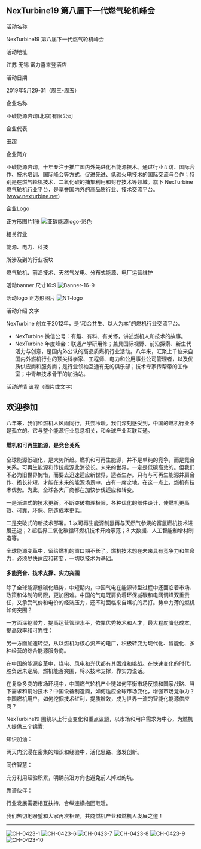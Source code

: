 ## NexTurbine19 第八届下一代燃气轮机峰会

活动名称  

NexTurbine19 第八届下一代燃气轮机峰会

活动地址  

江苏 无锡 富力喜来登酒店

活动日期  

2019年5月29-31（周三-周五）

企业名称 

亚碳能源咨询(北京)有限公司

企业代表

田超


企业简介  

亚碳能源咨询，十年专注于推广国内外先进化石能源技术。通过行业互访、国际合作、技术培训、国际峰会等方式，促进先进、低碳火电技术的国际交流与合作；特别是在燃气轮机技术、二氧化碳的捕集利用和封存技术等领域。旗下 NexTurbine 燃气轮机行业平台，是享誉国内外的高品质行业、技术交流平台。(www.nexturbine.net)

企业Logo 

正方形图片1张
![亚碳能源logo-彩色](https://user-images.githubusercontent.com/48549265/56859295-6b35ce80-69bb-11e9-829a-6aab5c876ee7.png)

相关行业

能源、电力、科技

所涉及到的行业板块 

燃气轮机、前沿技术、天然气发电、分布式能源、电厂运营维护

活动banner 尺寸16:9
![Banner-16-9](https://user-images.githubusercontent.com/48549265/56859310-9ddfc700-69bb-11e9-9de8-2d0dee9a5acb.jpg)

活动logo 正方形图片
![NT-logo](https://user-images.githubusercontent.com/48549265/56859312-a7692f00-69bb-11e9-864e-1c76fac08b6b.png)


活动介绍 文字

NexTurbine 创立于2012年，是“和合共生、以人为本”的燃机行业交流平台。

- NexTurbine 微信公号：有趣、有料、有关怀，讲述燃机人和技术的故事。
- NexTurbine 年度峰会：联通产学研用修；兼具国际视野、前沿探索、新生代活力与创意，是国内外公认的高品质燃机行业活动。八年来，汇聚上千位来自国内外燃机行业的顶尖科学家、工程师、电力和公用事业公司管理者，以及优质供应商和服务商；是行业领袖互通有无的俱乐部；技术专家传帮带的工作室；中青年技术骨干的加油站。


活动详情 议程（图片或文字）

## 欢迎参加

八年来，我们和燃机人风雨同行，共尝冷暖。我们深刻感受到，中国的燃机行业不是孤立的。它与整个能源行业息息相关，和全球产业互联互通。


#### 燃机和可再生能源，是竞合关系

全球能源低碳化，是大势所趋。燃机和可再生能源，并不是单纯的竞争，而是竞合关系。可再生能源和传统能源此消彼长。未来的世界，一定是低碳高效的。但我们不必为旧世界惋惜，而要去迅速适应新世界，适者生存。只有与可再生能源并肩合作、扬长补短，才能在未来的能源场景中，占有一席之地。在这一点上，燃机有技术优势。为此，全球各大厂商都在加快步伐适应和转变。

一是渐进式的技术更新。不断突破物理极限，各种优化的部件设计，使燃机更高效、可靠、环保、制造成本更低。

二是突破式的新技术部署。1.以可再生能源制氢再与天然气参烧的富氢燃机技术进展迅速；2.超临界二氧化碳循环燃机技术开始示范；3.大数据、人工智能和增材制造等。

全球能源变革中，留给燃机的窗口期不长了。燃机技术想在未来具有竞争力和生命力，必须尽快适应和转变，一切以技术为基础。


#### 多能竞合、技术支撑、实力突围

除了全球能源低碳化趋势，中短期内，中国气电在能源转型过程中还面临着市场、政策和体制的局限，更加困难。中国的气电既肩负着环保减碳和电网调峰双重责任，又承受气价和电价的经济压力，还不时面临来自煤机的吊打。势单力薄的燃机如何突围？

一方面深挖潜力，提高运营管理水平，依靠优秀技术和人才，最大程度降低成本，提高效率和可靠性；

另一方面加速转型，从以燃机为核心资产的电厂，积极转变为现代化、智能化、多种经营的综合能源服务商。

在中国的能源变革中，煤电、风电和光伏都有其困难和挑战。在快速变化的时代，胜负远未定局，燃机能否突围，将以技术支撑，靠实力说话。

在复杂多变的市场环境中，中国燃气轮机产业链如何平衡市场反馈和国家战略、当下需求和前沿技术？中国设备制造商，如何适应全球市场变化，增强市场竞争力？中国燃机用户，如何挖掘技术红利，提质增效，成为世界一流的智能化能源供应商？

NexTurbine19 围绕以上行业变化和重点议题，以市场和用户需求为中心，为燃机人提供三个锦囊:

知识加油：

两天内沉浸在密集的知识和经验中，活化思路、激发创新。

同侪智慧：

充分利用经验积累，明确前沿方向也避免前人掉过的坑。

靠谱伙伴：

行业发展需要相互扶持，合纵连横抱团取暖。

我们热切地盼望和大家再次相聚，共商燃机产业和燃机人发展之道！

***
![CH-0423-1](https://user-images.githubusercontent.com/48549265/56859329-d1baec80-69bb-11e9-9ec8-bcde6848051d.jpg)
![CH-0423-6](https://user-images.githubusercontent.com/48549265/56859334-d4b5dd00-69bb-11e9-84d6-127b5bfd8e6d.jpg)
![CH-0423-7](https://user-images.githubusercontent.com/48549265/56859335-d54e7380-69bb-11e9-8c5c-f5178db597f9.jpg)
![CH-0423-8](https://user-images.githubusercontent.com/48549265/56859337-d67fa080-69bb-11e9-9d02-080a3e42905f.jpg)
![CH-0423-9](https://user-images.githubusercontent.com/48549265/56859338-d7183700-69bb-11e9-8855-3279049a9990.jpg)
![CH-0423-10](https://user-images.githubusercontent.com/48549265/56859339-d7b0cd80-69bb-11e9-9fa2-6cfb6aade234.jpg)

